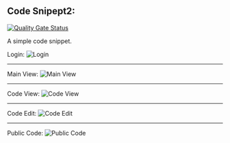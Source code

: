 ## Code Snipept2:
[![Quality Gate Status](https://sonarcloud.io/api/project_badges/measure?project=Snipet-ir_Snippet2&metric=alert_status)](https://sonarcloud.io/summary/new_code?id=Snipet-ir_Snippet2)

A simple code snippet.

Login:
![Login](docs/login.png "Login")

---

Main View:
![Main View](docs/main.png "Main View")

---

Code View:
![Code View](docs/code-view.png "Code View")

---

Code Edit:
![Code Edit](docs/code-edit.png "Code Edit")

---

Public Code:
![Public Code](docs/public-code.png "Public Code")
